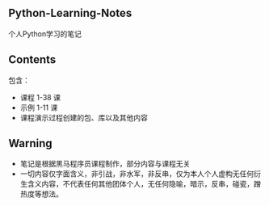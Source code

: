 ## Python-Learning-Notes
个人Python学习的笔记

## Contents
包含：
- 课程 1-38 课
- 示例 1-11 课
- 课程演示过程创建的包、库以及其他内容

## Warning
- 笔记是根据黑马程序员课程制作，部分内容与课程无关
- 一切内容仅字面含义，非引战，非水军，非反串，仅为本人个人虚构无任何衍生含义内容，不代表任何其他团体个人，无任何隐喻，暗示，反串，碰瓷，蹭热度等想法。
